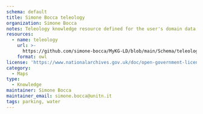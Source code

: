 ```yaml
---
schema: default
title: Simone Bocca teleology
organization: Simone Bocca
notes: Teleology knowledge resource defined for the user's domain data, used to define the Simone Bocca's data entities.
resources:
  - name: teleology
    url: >-
      https://github.com/simone-bocca/MyKG-LD/blob/main/Schema/teleologies/MyKG-teleology.owl
    format: owl
license: 'https://www.nationalarchives.gov.uk/doc/open-government-licence/version/3/'
category:
  - Maps
type:
  - Knowledge
maintainer: Simone Bocca
maintainer_email: simone.bocca@unitn.it
tags: parking, water
---
```

